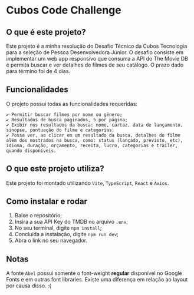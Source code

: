 # Cubos Code Challenge

## O que é este projeto?
Este projeto é a minha resolução do Desafio Técnico da Cubos Tecnologia para a seleção de Pessoa Desenvolvedora Júnior. O desafio consiste em implementar um web app responsivo que consuma a API do The Movie DB e permita buscar e ver detalhes de filmes de seu catálogo. O prazo dado para término foi de 4 dias.

## Funcionalidades
O projeto possui todas as funcionalidades requeridas:

    ✔️ Permitir buscar filmes por nome ou gênero;
    ✔️ Resultados de busca paginados, 5 por página;
    ✔️ Exibir nos resultados da busca: nome, cartaz, data de lançamento, sinopse, pontuação do filme e categorias;
    ✔️ Possa ver, ao clicar em um resultado da busca, detalhes do filme além dos mostrados na busca, como: status (lançado, previsto, etc), idioma, duração, orçamento, receita, lucro, categorias e trailer, quando disponíveis.

## O que este projeto utiliza?
Este projeto foi montado utilizando `Vite`, `TypeScript`, `React` e `Axios`.

## Como instalar e rodar

1. Baixe o repositório;
2. Insira a sua API Key do TMDB no arquivo `.env`;
3. No seu terminal, digite `npm install`;
4. Concluída a instalação, digite `npm run dev`;
5. Abra o link no seu navegador. 

## Notas

A fonte `Abel` possui somente o font-weight **regular** disponível no Google Fonts e em outras font libraries. Existe uma diferença em relação ao layout por causa disso. :(